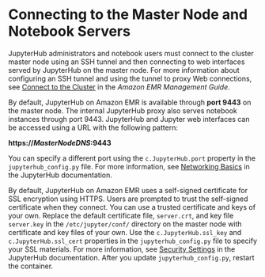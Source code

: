 # Connecting to the Master Node and Notebook Servers<a name="emr-jupyterhub-connect"></a>

JupyterHub administrators and notebook users must connect to the cluster master node using an SSH tunnel and then connecting to web interfaces served by JupyterHub on the master node\. For more information about configuring an SSH tunnel and using the tunnel to proxy Web connections, see [Connect to the Cluster](http://docs.aws.amazon.com/emr/latest/ManagementGuide/emr-connect-master-node.html) in the *Amazon EMR Management Guide*\.

By default, JupyterHub on Amazon EMR is available through **port 9443** on the master node\. The internal JupyterHub proxy also serves notebook instances through port 9443\. JupyterHub and Jupyter web interfaces can be accessed using a URL with the following pattern:

**https://***MasterNodeDNS***:9443**

You can specify a different port using the `c.JupyterHub.port` property in the `jupyterhub_config.py` file\. For more information, see [Networking Basics](http://jupyterhub.readthedocs.io/en/latest/getting-started/networking-basics.html) in the JupyterHub documentation\.

By default, JupyterHub on Amazon EMR uses a self\-signed certificate for SSL encryption using HTTPS\. Users are prompted to trust the self\-signed certificate when they connect\. You can use a trusted certificate and keys of your own\. Replace the default certificate file, `server.crt`, and key file `server.key` in the `/etc/jupyter/conf/` directory on the master node with certificate and key files of your own\. Use the `c.JupyterHub.ssl_key` and `c.JupyterHub.ssl_cert` properties in the `jupyterhub_config.py` file to specify your SSL materials\. For more information, see [Security Settings](http://jupyterhub.readthedocs.io/en/latest/getting-started/security-basics.html) in the JupyterHub documentation\. After you update `jupyterhub_config.py`, restart the container\.